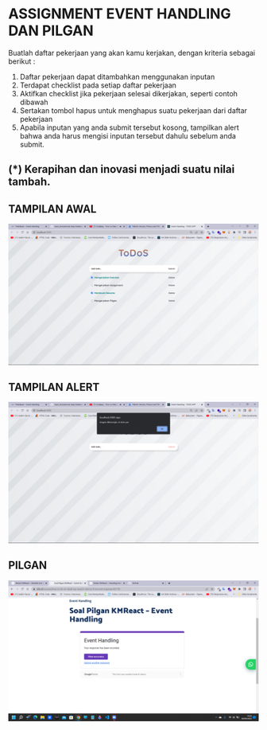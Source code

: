 # ASSIGNMENT EVENT HANDLING DAN PILGAN

Buatlah daftar pekerjaan yang akan kamu kerjakan, dengan kriteria sebagai berikut :

1. Daftar pekerjaan dapat ditambahkan menggunakan inputan
2. Terdapat checklist pada setiap daftar pekerjaan
3. Aktifkan checklist jika pekerjaan selesai dikerjakan, seperti contoh dibawah
4. Sertakan tombol hapus untuk menghapus suatu pekerjaan dari daftar pekerjaan
5. Apabila inputan yang anda submit tersebut kosong, tampilkan alert bahwa anda harus mengisi inputan tersebut dahulu sebelum anda submit.

## (\*) Kerapihan dan inovasi menjadi suatu nilai tambah.

## TAMPILAN AWAL

![image](../screenshoots/tampilan%20awal%20handling.png)

## TAMPILAN ALERT

![image](../screenshoots/tampilan%20alert%20handling.png)

## PILGAN

![image](../screenshoots/pilgan%20event%20handling.png)
